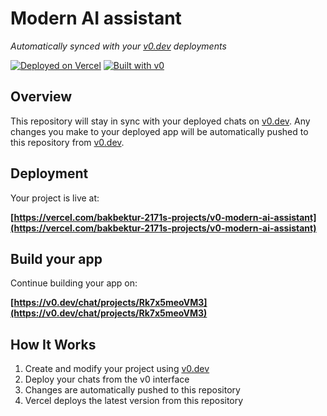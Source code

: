 # Modern AI assistant

*Automatically synced with your [v0.dev](https://v0.dev) deployments*

[![Deployed on Vercel](https://img.shields.io/badge/Deployed%20on-Vercel-black?style=for-the-badge&logo=vercel)](https://vercel.com/bakbektur-2171s-projects/v0-modern-ai-assistant)
[![Built with v0](https://img.shields.io/badge/Built%20with-v0.dev-black?style=for-the-badge)](https://v0.dev/chat/projects/Rk7x5meoVM3)

## Overview

This repository will stay in sync with your deployed chats on [v0.dev](https://v0.dev).
Any changes you make to your deployed app will be automatically pushed to this repository from [v0.dev](https://v0.dev).

## Deployment

Your project is live at:

**[https://vercel.com/bakbektur-2171s-projects/v0-modern-ai-assistant](https://vercel.com/bakbektur-2171s-projects/v0-modern-ai-assistant)**

## Build your app

Continue building your app on:

**[https://v0.dev/chat/projects/Rk7x5meoVM3](https://v0.dev/chat/projects/Rk7x5meoVM3)**

## How It Works

1. Create and modify your project using [v0.dev](https://v0.dev)
2. Deploy your chats from the v0 interface
3. Changes are automatically pushed to this repository
4. Vercel deploys the latest version from this repository